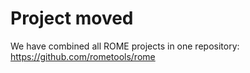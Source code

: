 # Project moved

We have combined all ROME projects in one repository: https://github.com/rometools/rome